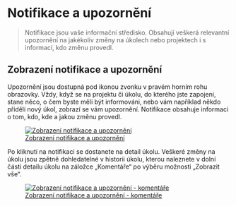 # Notifikace a upozornění

>  Notifikace jsou vaše informační středisko. Obsahují veškerá relevantní upozornění na jakékoliv změny na úkolech nebo projektech i s informací, kdo změnu provedl.

## Zobrazení notifikace a upozornění

Upozornění jsou dostupná pod ikonou zvonku v pravém horním rohu obrazovky. Vždy, když se na projektu či úkolu, do kterého jste zapojeni, stane něco, o čem byste měli být informováni, nebo vám například někdo přidělí nový úkol, zobrazí se vám upozornění. Notifikace obsahuje informaci o tom, kdo, kde a jakou změnu provedl.

<figure>
	<a href="../../../assets/images/notifikace-zobrazeni.jpg" title="Zobrazení notifikace a upozornění" class="glightbox">
		<img loading="lazy" src="../../../assets/images/notifikace-zobrazeni.jpg" alt="Zobrazení notifikace a upozornění" />
		<figcaption>Zobrazení notifikace a upozornění</figcaption>
	</a>
</figure>

Po kliknutí na notifikaci se dostanete na detail úkolu. Veškeré změny na úkolu jsou zpětně dohledatelné v historii úkolu, kterou naleznete v dolní části detailu úkolu na záložce „Komentáře“ po výběru možnosti „Zobrazit vše“.

<figure>
	<a href="../../../assets/images/notifikace-a-upozorneni-komentare.jpg" title="Zobrazení notifikace a upozornění - komentáře" class="glightbox">
		<img loading="lazy" src="../../../assets/images/notifikace-a-upozorneni-komentare.jpg" alt="Zobrazení notifikace a upozornění - komentáře" />
		<figcaption>Zobrazení notifikace a upozornění - komentáře</figcaption>
	</a>
</figure>
